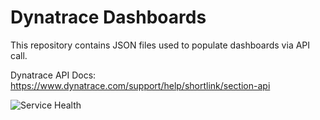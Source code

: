 # Dynatrace Dashboards

This repository contains JSON files used to populate dashboards via API call. 

Dynatrace API Docs: https://www.dynatrace.com/support/help/shortlink/section-api

![Service Health](https://raw.githubusercontent.com/NathanBullinger/Dynatrace-Dashboards/master/Dashboard%20Sample%20Images/Service%20Health.png)

